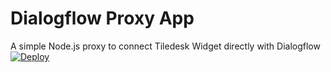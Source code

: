 # Dialogflow Proxy App
A simple Node.js proxy to connect Tiledesk Widget directly with Dialogflow
[![Deploy](https://www.herokucdn.com/deploy/button.svg)](https://heroku.com/deploy)